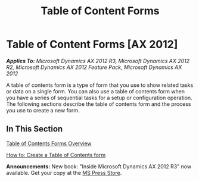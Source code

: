 ﻿---
title: Table of Content Forms
TOCTitle: Table of Content Forms
ms:assetid: 2eb0093a-99b1-4adf-9979-30483e5717a6
ms:mtpsurl: https://msdn.microsoft.com/en-us/library/Hh745331(v=AX.60)
ms:contentKeyID: 42607682
ms.date: 05/18/2015
mtps_version: v=AX.60
---

# Table of Content Forms [AX 2012]


_**Applies To:** Microsoft Dynamics AX 2012 R3, Microsoft Dynamics AX 2012 R2, Microsoft Dynamics AX 2012 Feature Pack, Microsoft Dynamics AX 2012_

A table of contents form is a type of form that you use to show related tasks or data on a single form. You can also use a table of contents form when you have a series of sequential tasks for a setup or configuration operation. The following sections describe the table of contents form and the process you use to create a new form.

## In This Section

[Table of Contents Forms Overview](table-of-contents-forms-overview.md)

[How to: Create a Table of Contents form](how-to-create-a-table-of-contents-form.md)

  
**Announcements:** New book: "Inside Microsoft Dynamics AX 2012 R3" now available. Get your copy at the [MS Press Store](https://www.microsoftpressstore.com/store/inside-microsoft-dynamics-ax-2012-r3-9780735685109).

